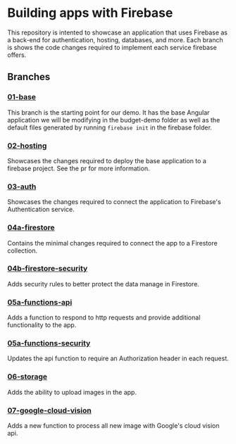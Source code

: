 # Building apps with Firebase
This repository is intented to showcase an application that uses Firebase as a back-end for authentication, hosting, databases, and more. Each branch is shows the code changes required to implement each service firebase offers.

## Branches

### [01-base](https://github.com/dkellycollins/building-apps-with-firebase/tree/01-base)
This branch is the starting point for our demo. It has the base Angular application we will be modifying in the budget-demo folder as well as the default files generated by running `firebase init` in the firebase folder.

### [02-hosting](https://github.com/dkellycollins/building-apps-with-firebase/pull/1)
Showcases the changes required to deploy the base application to a firebase project. See the pr for more information.

### [03-auth](https://github.com/dkellycollins/building-apps-with-firebase/pull/2)
Showcases the changes required to connect the application to Firebase's Authentication service.

### [04a-firestore](https://github.com/dkellycollins/building-apps-with-firebase/pull/3)
Contains the minimal changes required to connect the app to a Firestore collection.

### [04b-firestore-security](https://github.com/dkellycollins/building-apps-with-firebase/pull/4)
Adds security rules to better protect the data manage in Firestore.

### [05a-functions-api](https://github.com/dkellycollins/building-apps-with-firebase/pull/6)
Adds a function to respond to http requests and provide additional functionality to the app.

### [05a-functions-security](https://github.com/dkellycollins/building-apps-with-firebase/pull/7)
Updates the api function to require an Authorization header in each request.

### [06-storage](https://github.com/dkellycollins/building-apps-with-firebase/pull/8)
Adds the ability to upload images in the app.

### [07-google-cloud-vision](https://github.com/dkellycollins/building-apps-with-firebase/pull/9)
Adds a new function to process all new image with Google's cloud vision api.